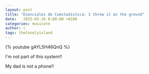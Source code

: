 ```yaml
---
layout: post
title: "Esenciales de Cumstadística: I threw it on the ground"
date:   2025-05-26 0:00:00 +0100
categories: musicote
author: c
tags: thelonelyisland
---
```



{% youtube gAYL5H46QnQ %}

I'm not part of this system!!

My dad is not a phone!!
